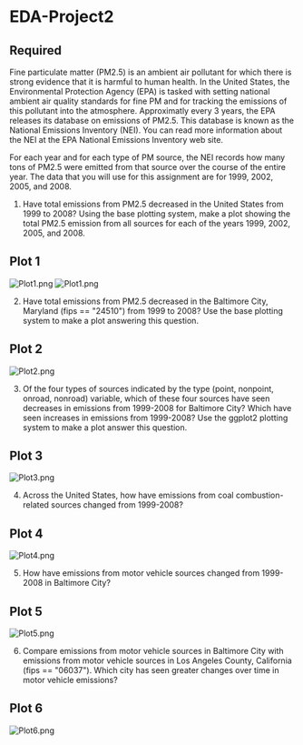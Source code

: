 # EDA-Project2

## Required

Fine particulate matter (PM2.5) is an ambient air pollutant for which there is strong evidence that it is harmful to human health. In the United States, the Environmental Protection Agency (EPA) is tasked with setting national ambient air quality standards for fine PM and for tracking the emissions of this pollutant into the atmosphere. Approximatly every 3 years, the EPA releases its database on emissions of PM2.5. This database is known as the National Emissions Inventory (NEI). You can read more information about the NEI at the EPA National Emissions Inventory web site.

For each year and for each type of PM source, the NEI records how many tons of PM2.5 were emitted from that source over the course of the entire year. The data that you will use for this assignment are for 1999, 2002, 2005, and 2008.

1) Have total emissions from PM2.5 decreased in the United States from 1999 to 2008? Using the base plotting system, make a plot showing the total PM2.5 emission from all sources for each of the years 1999, 2002, 2005, and 2008.

## Plot 1
![Plot1.png](https://github.com/TrunksLegendary/EDA-Project2/blob/master/plot1.r)
![Plot1.png](https://github.com/TrunksLegendary/EDA-Project2/blob/master/plot1.png)

2) Have total emissions from PM2.5 decreased in the Baltimore City, Maryland (fips == "24510") from 1999 to 2008? Use the base plotting system to make a plot answering this question.

## Plot 2
![Plot2.png](https://github.com/TrunksLegendary/EDA-Project2/blob/master/plot2.png)

3) Of the four types of sources indicated by the type (point, nonpoint, onroad, nonroad) variable, which of these four sources have seen decreases in emissions from 1999-2008 for Baltimore City? Which have seen increases in emissions from 1999-2008? Use the ggplot2 plotting system to make a plot answer this question.

## Plot 3
![Plot3.png](https://github.com/TrunksLegendary/EDA-Project2/blob/master/plot3.png)

4) Across the United States, how have emissions from coal combustion-related sources changed from 1999-2008?

## Plot 4
![Plot4.png](https://github.com/TrunksLegendary/EDA-Project2/blob/master/plot4.png)

5) How have emissions from motor vehicle sources changed from 1999-2008 in Baltimore City?

## Plot 5
![Plot5.png](https://github.com/TrunksLegendary/EDA-Project2/blob/master/plot5.png)

6) Compare emissions from motor vehicle sources in Baltimore City with emissions from motor vehicle sources in Los Angeles County, California (fips == "06037"). Which city has seen greater changes over time in motor vehicle emissions?

## Plot 6
![Plot6.png](https://github.com/TrunksLegendary/EDA-Project2/blob/master/plot6.png)
